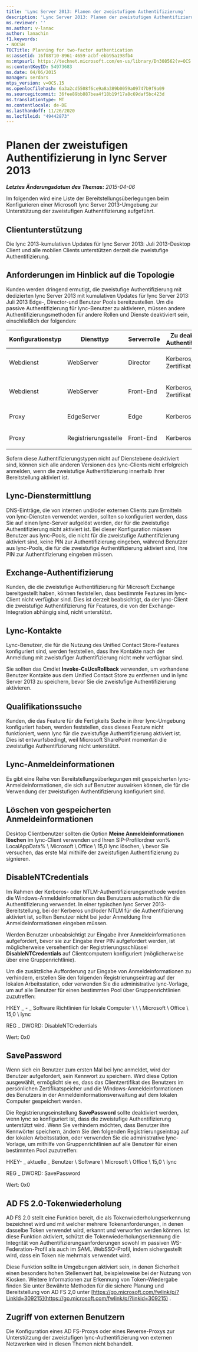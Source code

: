 ```yaml
---
title: 'Lync Server 2013: Planen der zweistufigen Authentifizierung'
description: 'Lync Server 2013: Planen der zweistufigen Authentifizierung'
ms.reviewer: ''
ms.author: v-lanac
author: lanachin
f1.keywords:
- NOCSH
TOCTitle: Planning for two-factor authentication
ms:assetid: 16f08710-8961-4659-acbf-ebb95a198fb4
ms:mtpsurl: https://technet.microsoft.com/en-us/library/Dn308562(v=OCS.15)
ms:contentKeyID: 54973683
ms.date: 04/06/2015
manager: serdars
mtps_version: v=OCS.15
ms.openlocfilehash: 6a3a2cd5508f6ce9a8a389b0059a09747b9f9a09
ms.sourcegitcommit: 36fee89bb887bea4f18b19f17a8c69daf5bc423d
ms.translationtype: MT
ms.contentlocale: de-DE
ms.lasthandoff: 11/26/2020
ms.locfileid: "49442873"
---
```

# <a name="planning-for-two-factor-authentication-in-lync-server-2013"></a>Planen der zweistufigen Authentifizierung in lync Server 2013

<div data-xmlns="http://www.w3.org/1999/xhtml">

<div class="topic" data-xmlns="http://www.w3.org/1999/xhtml" data-msxsl="urn:schemas-microsoft-com:xslt" data-cs="https://msdn.microsoft.com/">

<div data-asp="https://msdn2.microsoft.com/asp">



</div>

<div id="mainSection">

<div id="mainBody">

<span> </span>

_**Letztes Änderungsdatum des Themas:** 2015-04-06_

Im folgenden wird eine Liste der Bereitstellungsüberlegungen beim Konfigurieren einer Microsoft lync Server 2013-Umgebung zur Unterstützung der zweistufigen Authentifizierung aufgeführt.

<div>

## <a name="client-support"></a>Clientunterstützung

Die lync 2013-kumulativen Updates für lync Server 2013: Juli 2013-Desktop Client und alle mobilen Clients unterstützen derzeit die zweistufige Authentifizierung.

</div>

<div>

## <a name="topology-requirements"></a>Anforderungen im Hinblick auf die Topologie

Kunden werden dringend ermutigt, die zweistufige Authentifizierung mit dedizierten lync Server 2013 mit kumulativen Updates für lync Server 2013: Juli 2013 Edge-, Director-und Benutzer Pools bereitzustellen. Um die passive Authentifizierung für lync-Benutzer zu aktivieren, müssen andere Authentifizierungsmethoden für andere Rollen und Dienste deaktiviert sein, einschließlich der folgenden:


<table>
<colgroup>
<col style="width: 25%" />
<col style="width: 25%" />
<col style="width: 25%" />
<col style="width: 25%" />
</colgroup>
<thead>
<tr class="header">
<th>Konfigurationstyp</th>
<th>Diensttyp</th>
<th>Serverrolle</th>
<th>Zu deaktivierender Authentifizierungstyp</th>
</tr>
</thead>
<tbody>
<tr class="odd">
<td><p>Webdienst</p></td>
<td><p>WebServer</p></td>
<td><p>Director</p></td>
<td><p>Kerberos, NTLM und Zertifikat</p></td>
</tr>
<tr class="even">
<td><p>Webdienst</p></td>
<td><p>WebServer</p></td>
<td><p>Front-End</p></td>
<td><p>Kerberos, NTLM und Zertifikat</p></td>
</tr>
<tr class="odd">
<td><p>Proxy</p></td>
<td><p>EdgeServer</p></td>
<td><p>Edge</p></td>
<td><p>Kerberos und NTLM</p></td>
</tr>
<tr class="even">
<td><p>Proxy</p></td>
<td><p>Registrierungsstelle</p></td>
<td><p>Front-End</p></td>
<td><p>Kerberos und NTLM</p></td>
</tr>
</tbody>
</table>


Sofern diese Authentifizierungstypen nicht auf Dienstebene deaktiviert sind, können sich alle anderen Versionen des lync-Clients nicht erfolgreich anmelden, wenn die zweistufige Authentifizierung innerhalb Ihrer Bereitstellung aktiviert ist.

</div>

<div>

## <a name="lync-service-discovery"></a>Lync-Dienstermittlung

DNS-Einträge, die von internen und/oder externen Clients zum Ermitteln von lync-Diensten verwendet werden, sollten so konfiguriert werden, dass Sie auf einen lync-Server aufgelöst werden, der für die zweistufige Authentifizierung nicht aktiviert ist. Bei dieser Konfiguration müssen Benutzer aus lync-Pools, die nicht für die zweistufige Authentifizierung aktiviert sind, keine PIN zur Authentifizierung eingeben, während Benutzer aus lync-Pools, die für die zweistufige Authentifizierung aktiviert sind, Ihre PIN zur Authentifizierung eingeben müssen.

</div>

<div>

## <a name="exchange-authentication"></a>Exchange-Authentifizierung

Kunden, die die zweistufige Authentifizierung für Microsoft Exchange bereitgestellt haben, können feststellen, dass bestimmte Features im lync-Client nicht verfügbar sind. Dies ist derzeit beabsichtigt, da der lync-Client die zweistufige Authentifizierung für Features, die von der Exchange-Integration abhängig sind, nicht unterstützt.

</div>

<div>

## <a name="lync-contacts"></a>Lync-Kontakte

Lync-Benutzer, die für die Nutzung des Unified Contact Store-Features konfiguriert sind, werden feststellen, dass Ihre Kontakte nach der Anmeldung mit zweistufiger Authentifizierung nicht mehr verfügbar sind.

Sie sollten das Cmdlet **Invoke-CsUcsRollback** verwenden, um vorhandene Benutzer Kontakte aus dem Unified Contact Store zu entfernen und in lync Server 2013 zu speichern, bevor Sie die zweistufige Authentifizierung aktivieren.

</div>

<div>

## <a name="skill-search"></a>Qualifikationssuche

Kunden, die das Feature für die Fertigkeits Suche in ihrer lync-Umgebung konfiguriert haben, werden feststellen, dass dieses Feature nicht funktioniert, wenn lync für die zweistufige Authentifizierung aktiviert ist. Dies ist entwurfsbedingt, weil Microsoft SharePoint momentan die zweistufige Authentifizierung nicht unterstützt.

</div>

<div>

## <a name="lync-credentials"></a>Lync-Anmeldeinformationen

Es gibt eine Reihe von Bereitstellungsüberlegungen mit gespeicherten lync-Anmeldeinformationen, die sich auf Benutzer auswirken können, die für die Verwendung der zweistufigen Authentifizierung konfiguriert sind.

<div>

## <a name="deleting-saved-credentials"></a>Löschen von gespeicherten Anmeldeinformationen

Desktop Clientbenutzer sollten die Option **Meine Anmeldeinformationen löschen** im lync-Client verwenden und Ihren SIP-Profilordner von% LocalAppData% \\ Microsoft \\ Office \\ 15,0 lync löschen, \\ bevor Sie versuchen, das erste Mal mithilfe der zweistufigen Authentifizierung zu signieren.

</div>

<div>

## <a name="disablentcredentials"></a>DisableNTCredentials

Im Rahmen der Kerberos- oder NTLM-Authentifizierungsmethode werden die Windows-Anmeldeinformationen des Benutzers automatisch für die Authentifizierung verwendet. In einer typischen lync Server 2013-Bereitstellung, bei der Kerberos und/oder NTLM für die Authentifizierung aktiviert ist, sollten Benutzer nicht bei jeder Anmeldung Ihre Anmeldeinformationen eingeben müssen.

Werden Benutzer unbeabsichtigt zur Eingabe ihrer Anmeldeinformationen aufgefordert, bevor sie zur Eingabe ihrer PIN aufgefordert werden, ist möglicherweise versehentlich der Registrierungsschlüssel **DisableNTCredentials** auf Clientcomputern konfiguriert (möglicherweise über eine Gruppenrichtlinie).

Um die zusätzliche Aufforderung zur Eingabe von Anmeldeinformationen zu verhindern, erstellen Sie den folgenden Registrierungseintrag auf der lokalen Arbeitsstation, oder verwenden Sie die administrative lync-Vorlage, um auf alle Benutzer für einen bestimmten Pool über Gruppenrichtlinien zuzutreffen:

HKEY \_ - \_ Software Richtlinien für lokale Computer \\ \\ \\ Microsoft \\ Office \\ 15,0 \\ lync

REG \_ DWORD: DisableNTCredentials

Wert: 0x0

</div>

<div>

## <a name="savepassword"></a>SavePassword

Wenn sich ein Benutzer zum ersten Mal bei lync anmeldet, wird der Benutzer aufgefordert, sein Kennwort zu speichern. Wird diese Option ausgewählt, ermöglicht sie es, dass das Clientzertifikat des Benutzers im persönlichen Zertifikatspeicher und die Windows-Anmeldeinformationen des Benutzers in der Anmeldeinformationsverwaltung auf dem lokalen Computer gespeichert werden.

Die Registrierungseinstellung **SavePassword** sollte deaktiviert werden, wenn lync so konfiguriert ist, dass die zweistufige Authentifizierung unterstützt wird. Wenn Sie verhindern möchten, dass Benutzer ihre Kennwörter speichern, ändern Sie den folgenden Registrierungseintrag auf der lokalen Arbeitsstation, oder verwenden Sie die administrative lync-Vorlage, um mithilfe von Gruppenrichtlinien auf alle Benutzer für einen bestimmten Pool zuzutreffen:

HKEY- \_ aktuelle \_ Benutzer \\ Software \\ Microsoft \\ Office \\ 15,0 \\ lync

REG \_ DWORD: SavePassword

Wert: 0x0

</div>

</div>

<div>

## <a name="ad-fs-20-token-replay"></a>AD FS 2.0-Tokenwiederholung

AD FS 2.0 stellt eine Funktion bereit, die als Tokenwiederholungserkennung bezeichnet wird und mit welcher mehrere Tokenanforderungen, in denen dasselbe Token verwendet wird, erkannt und verworfen werden können. Ist diese Funktion aktiviert, schützt die Tokenwiederholungserkennung die Integrität von Authentifizierungsanforderungen sowohl im passiven WS-Federation-Profil als auch im SAML WebSSO-Profil, indem sichergestellt wird, dass ein Token nie mehrmals verwendet wird.

Diese Funktion sollte in Umgebungen aktiviert sein, in denen Sicherheit einen besonders hohen Stellenwert hat, beispielsweise bei der Nutzung von Kiosken. Weitere Informationen zur Erkennung von Token-Wiedergabe finden Sie unter Bewährte Methoden für die sichere Planung und Bereitstellung von AD FS 2,0 unter [https://go.microsoft.com/fwlink/p/?LinkId=309215](https://go.microsoft.com/fwlink/p/?linkid=309215) .

</div>

<div>

## <a name="external-user-access"></a>Zugriff von externen Benutzern

Die Konfiguration eines AD FS-Proxys oder eines Reverse-Proxys zur Unterstützung der zweistufigen lync-Authentifizierung von externen Netzwerken wird in diesen Themen nicht behandelt.

</div>

</div>

<span> </span>

</div>

</div>

</div>

